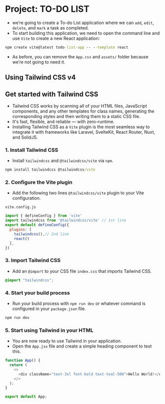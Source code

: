 # Project: TO-DO LIST

* we’re going to create a To-do List application where we can `add`, `edit`, `delete`, and `mark` a task as completed.
* To start building this application, we need to open the command line and use  `Vite` to create a new React application:
  
```cmd
npm create vite@latest todo-list-app -- --template react
```

* As before, you can remove the `App.css` and `assets/` folder because we’re not going to need it.

## Using Tailwind CSS v4

## Get started with Tailwind CSS

* Tailwind CSS works by scanning all of your HTML files, JavaScript components, and any other templates for class names, generating the corresponding styles and then writing them to a static CSS file.
* It's fast, flexible, and reliable — with zero-runtime.
* Installing Tailwind CSS as a `Vite` plugin is the most seamless way to integrate it with frameworks like Laravel, SvelteKit, React Router, Nuxt, and SolidJS.

### 1. Install Tailwind CSS

* Install `tailwindcss` and `@tailwindcss/vite` via `npm`.

```cmd
npm install tailwindcss @tailwindcss/vite
```

### 2. Configure the Vite plugin

* Add the following two lines `@tailwindcss/vite` plugin to your Vite configuration.

`vite.config.js`

```js
import { defineConfig } from 'vite'
import tailwindcss from '@tailwindcss/vite' // 1st line
export default defineConfig({
  plugins: [
    tailwindcss(),// 2nd line
    react()
  ],
})
```

### 3. Import Tailwind CSS

* Add an `@import` to your CSS file `index.css` that imports Tailwind CSS.

```css
@import "tailwindcss";
```

### 4. Start your build process

* Run your build process with `npm run dev` or whatever command is configured in your `package.json` file.

```cmd
npm run dev
```

### 5. Start using Tailwind in your HTML

* You are now ready to use Tailwind in your application.
* Open the `App.jsx` file and create a simple heading component to test this.

```js
function App() {
  return (
    <>
      <div className="text-3xl font-bold text-teal-500">Hello World!</div>
    </>
  );
}

export default App;
```
